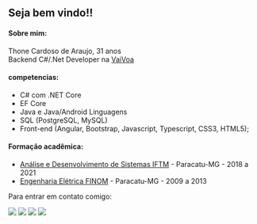 
## Seja bem vindo!!


#### Sobre mim:
Thone Cardoso de Araujo, 31 anos  
Backend C#/.Net Developer na [VaiVoa](https://vaivoa.com "VaiVoa Homepage") 
#### competencias:
- C# com .NET Core
- EF Core
- Java e Java/Android Linguagens
- SQL (PostgreSQL, MySQL)
- Front-end (Angular, Bootstrap, Javascript, Typescript, CSS3, HTML5);
#### Formação acadêmica:
- [Análise e Desenvolvimento de Sistemas IFTM](https://iftm.edu.br "IFTM Homepage") - Paracatu-MG - 2018 a 2021
- [Engenharia Elétrica
  FINOM](https://www.finom.edu.br "FINOM Homepage") - Paracatu-MG - 2009 a 2013
          

Para entrar em contato comigo:

<p align="left">
  <a href="mailto:thonecardoso@gmail.com" alt="Gmail" target="_blank">
  <img src="https://img.shields.io/badge/-Gmail-FF0000?style=flat-square&labelColor=FF0000&logo=gmail&logoColor=white" /></a>

  <a href="https://www.linkedin.com/in/thonecardoso" alt="Linkedin" target="_blank">
  <img src="https://img.shields.io/badge/-Linkedin-0e76a8?style=flat-square&logo=Linkedin&logoColor=white" /></a>

  <a href="https://www.facebook.com/thone.cardoso" alt="Facebook" target="_blank">
  <img src="https://img.shields.io/badge/-Facebook-3b5998?style=flat-square&labelColor=3b5998&logo=facebook&logoColor=white" /></a>

  <a href="https://www.instagram.com/thonecardoso" alt="Instagram" target="_blank">
  <img src="https://img.shields.io/badge/-Instagram-DF0174?style=flat-square&labelColor=DF0174&logo=instagram&logoColor=white" /></a>
</p>  
